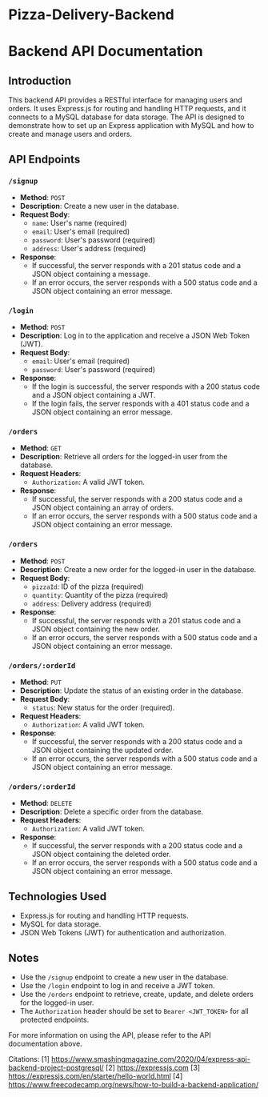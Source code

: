 # Pizza-Delivery-Backend

# Backend API Documentation

## Introduction

This backend API provides a RESTful interface for managing users and orders. It uses Express.js for routing and handling HTTP requests, and it connects to a MySQL database for data storage. The API is designed to demonstrate how to set up an Express application with MySQL and how to create and manage users and orders.

## API Endpoints

### `/signup`

- **Method**: `POST`
- **Description**: Create a new user in the database.
- **Request Body**:
  - `name`: User's name (required)
  - `email`: User's email (required)
  - `password`: User's password (required)
  - `address`: User's address (required)
- **Response**:
  - If successful, the server responds with a 201 status code and a JSON object containing a message.
  - If an error occurs, the server responds with a 500 status code and a JSON object containing an error message.

### `/login`

- **Method**: `POST`
- **Description**: Log in to the application and receive a JSON Web Token (JWT).
- **Request Body**:
  - `email`: User's email (required)
  - `password`: User's password (required)
- **Response**:
  - If the login is successful, the server responds with a 200 status code and a JSON object containing a JWT.
  - If the login fails, the server responds with a 401 status code and a JSON object containing an error message.

### `/orders`

- **Method**: `GET`
- **Description**: Retrieve all orders for the logged-in user from the database.
- **Request Headers**:
  - `Authorization`: A valid JWT token.
- **Response**:
  - If successful, the server responds with a 200 status code and a JSON object containing an array of orders.
  - If an error occurs, the server responds with a 500 status code and a JSON object containing an error message.

### `/orders`

- **Method**: `POST`
- **Description**: Create a new order for the logged-in user in the database.
- **Request Body**:
  - `pizzaId`: ID of the pizza (required)
  - `quantity`: Quantity of the pizza (required)
  - `address`: Delivery address (required)
- **Response**:
  - If successful, the server responds with a 201 status code and a JSON object containing the new order.
  - If an error occurs, the server responds with a 500 status code and a JSON object containing an error message.

### `/orders/:orderId`

- **Method**: `PUT`
- **Description**: Update the status of an existing order in the database.
- **Request Body**:
  - `status`: New status for the order (required).
- **Request Headers**:
  - `Authorization`: A valid JWT token.
- **Response**:
  - If successful, the server responds with a 200 status code and a JSON object containing the updated order.
  - If an error occurs, the server responds with a 500 status code and a JSON object containing an error message.

### `/orders/:orderId`

- **Method**: `DELETE`
- **Description**: Delete a specific order from the database.
- **Request Headers**:
  - `Authorization`: A valid JWT token.
- **Response**:
  - If successful, the server responds with a 200 status code and a JSON object containing the deleted order.
  - If an error occurs, the server responds with a 500 status code and a JSON object containing an error message.

## Technologies Used

- Express.js for routing and handling HTTP requests.
- MySQL for data storage.
- JSON Web Tokens (JWT) for authentication and authorization.

## Notes

- Use the `/signup` endpoint to create a new user in the database.
- Use the `/login` endpoint to log in and receive a JWT token.
- Use the `/orders` endpoint to retrieve, create, update, and delete orders for the logged-in user.
- The `Authorization` header should be set to `Bearer <JWT_TOKEN>` for all protected endpoints.

For more information on using the API, please refer to the API documentation above.

Citations:
[1] https://www.smashingmagazine.com/2020/04/express-api-backend-project-postgresql/
[2] https://expressjs.com
[3] https://expressjs.com/en/starter/hello-world.html
[4] https://www.freecodecamp.org/news/how-to-build-a-backend-application/
